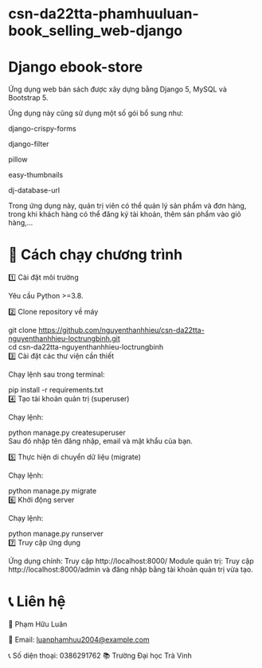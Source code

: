 # csn-da22tta-phamhuuluan-book_selling_web-django
# Django ebook-store
Ứng dụng web bán sách được xây dựng bằng Django 5, MySQL và Bootstrap 5.

Ứng dụng này cũng sử dụng một số gói bổ sung như:

django-crispy-forms

django-filter

pillow

easy-thumbnails

dj-database-url

Trong ứng dụng này, quản trị viên có thể quản lý sản phẩm và đơn hàng, trong khi khách hàng có thể đăng ký tài khoản, thêm sản phẩm vào giỏ hàng,...


# 🚀 Cách chạy chương trình

1️⃣ Cài đặt môi trường

Yêu cầu Python >=3.8.

2️⃣ Clone repository về máy


git clone https://github.com/nguyenthanhhieu/csn-da22tta-nguyenthanhhieu-loctrungbinh.git  
cd csn-da22tta-nguyenthanhhieu-loctrungbinh  
3️⃣ Cài đặt các thư viện cần thiết

Chạy lệnh sau trong terminal:


pip install -r requirements.txt  
4️⃣ Tạo tài khoản quản trị (superuser)

Chạy lệnh:


python manage.py createsuperuser  
Sau đó nhập tên đăng nhập, email và mật khẩu của bạn.

5️⃣ Thực hiện di chuyển dữ liệu (migrate)

Chạy lệnh:


python manage.py migrate  
6️⃣ Khởi động server

Chạy lệnh:


python manage.py runserver  
7️⃣ Truy cập ứng dụng

Ứng dụng chính: Truy cập http://localhost:8000/
Module quản trị: Truy cập http://localhost:8000/admin và đăng nhập bằng tài khoản quản trị vừa tạo.



# 📞 Liên hệ

👤 Phạm Hữu Luân

📧 Email: luanphamhuu2004@example.com
  
📞 Số diện thoại: 0386291762
📚 Trường Đại học Trà Vinh


